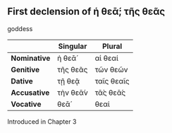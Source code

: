 ## First declension of ἡ θεᾱ́; τῆς θεᾶς

goddess

|                | Singular | Plural     |
|----------------|----------|------------|
| **Nominative** | ἡ θεᾱ́    | αἱ θεαί    |
| **Genitive**   | τῆς θεᾶς | τῶν θεῶν   |
| **Dative**     | τῇ θεᾷ   | ταῖς θεαῖς |
| **Accusative** | τὴν θεᾱ́ν | τᾱ̀ς θεᾱ́ς   |
| **Vocative**   | θεᾱ́      | θεαί       |


Introduced in Chapter 3
